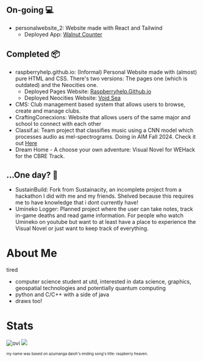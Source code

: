 ## On-going 💻
- personalwebsite_2: Website made with React and Tailwind
    - Deployed App: [Walnut Counter](https://personalwebsite-2.vercel.app/)


## Completed 📦
- raspberryhelp.github.io: (Informal) Personal Website made with (almost) pure HTML and CSS. There's two versions: The pages one (which is outdated) and the Neocities one. 
    - Deployed Pages Website: [Raspberryhelp.Github.io](https://raspberryhelp.github.io/)
    - Deployed Neocities Website: [Void Sea](https://redcamel.neocities.org/)
- CMS: Club management based system that allows users to browse, create and manage clubs.
- CraftingConecxions: Website that allows users of the same major and school to connect with each other
- Classif.ai: Team project that classifies music using a CNN model which processes audio as mel-spectrograms. Doing in AIM Fall 2024. Check it out [Here](https://github.com/ly-sona/music-genre-classification)
- Dream Home - A choose your own adventure: Visual Novel for WEHack for the CBRE Track.

## ...One day? 🤔
- SustainBuild: Fork from Sustainacity, an incomplete project from a hackathon I did with me and my friends. Shelved because this requires me to have knowledge that i dont currently have!
- Umineko Logger: Planned project where the user can take notes, track in-game deaths and read game information. For people who watch Umineko on youtube but want to at least have a place to experience the Visual Novel or just want to keep track of everything. 


# About Me 
tired

- computer science student at utd, interested in data science, graphics, geospatial technologies and potentially quantum computing
- python and C/C++ with a side of java
- draws too!

# Stats
<img src="https://github-readme-stats.vercel.app/api/top-langs?username=raspberryhelp&show_icons=true&locale=en&layout=compact&theme=chartreuse-dark" alt="ovi" />
<img src="http://estruyf-github.azurewebsites.net/api/VisitorHit?user=raspberryhelp&repo=raspberryhelp&countColorcountColor&countColor=%237B1E7B"/>

<sup><sub> my name was based on azumanga daioh's ending song's title: raspberry heaven. </sub></sup> 
